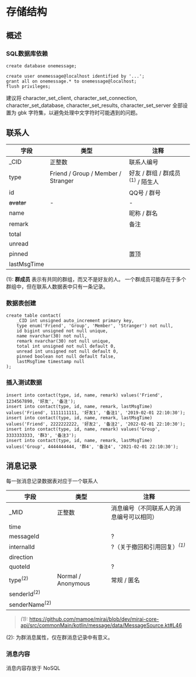 # 存储结构

## 概述

### SQL数据库依赖

```mysql
create database onemessage;

create user onemessage@localhost identified by '...';
grant all on onemessage.* to onemessage@localhost;
flush privileges;
```

建议将 character_set_client, character_set_connection, character_set_database,
character_set_results, character_set_server 全部设置为 gbk 字符集，以避免处理中文字符时可能遇到的问题。

## 联系人

字段 | 类型 | 注释
---|---|---
_CID | 正整数 | 联系人编号
type | Friend / Group / Member / Stranger | 好友 / 群组 / 群成员<sup>(1)</sup> / 陌生人
id | | QQ号 / 群号
~~avatar~~|-|-
name| | 昵称 / 群名
remark| | 备注
total|
unread|
pinned| |置顶
lastMsgTime|

(1): **群成员** 表示有共同的群组，而又不是好友的人。
一个群成员可能存在于多个群组中，但在联系人数据表中只有一条记录。

### 数据表创建

```mysql
create table contact(
    _CID int unsigned auto_increment primary key,
    type enum('Friend', 'Group', 'Member', 'Stranger') not null,
    id bigint unsigned not null unique,
    name nvarchar(30) not null,
    remark nvarchar(30) not null unique,
    total int unsigned not null default 0,
    unread int unsigned not null default 0,
    pinned boolean not null default false,
    lastMsgTime timestamp null
);
```

### 插入测试数据

```mysql
insert into contact(type, id, name, remark) values('Friend', 1234567890, '好友', '备注');
insert into contact(type, id, name, remark, lastMsgTime) values('Friend', 1111111111, '好友1', '备注1', '2019-02-01 22:10:30');
insert into contact(type, id, name, remark, lastMsgTime) values('Friend', 2222222222, '好友2', '备注2', '2022-02-01 22:10:30');
insert into contact(type, id, name, remark) values('Group', 3333333333, '群3', '备注3');
insert into contact(type, id, name, remark, lastMsgTime) values('Group', 4444444444, '群4', '备注4', '2021-02-01 22:10:30');
```

## 消息记录

每一张消息记录数据表对应于一个联系人

字段 | 类型 | 注释
---|---|---
_MID| 正整数 | 消息编号（不同联系人的消息编号可以相同）
time|
messageId| | ?
internalId| | ?（关于撤回和引用回复）<sup>*(1)*</sup>
direction|
quoteId| | ?
type<sup>(2)</sup>| Normal / Anonymous | 常规 / 匿名
senderId<sup>(2)</sup>|
senderName<sup>(2)</sup>|

> *(1):*
> https://github.com/mamoe/mirai/blob/dev/mirai-core-api/src/commonMain/kotlin/message/data/MessageSource.kt#L46

(2): 为群消息属性，仅在群消息记录中有意义。

### 消息内容
消息内容存放于 NoSQL
